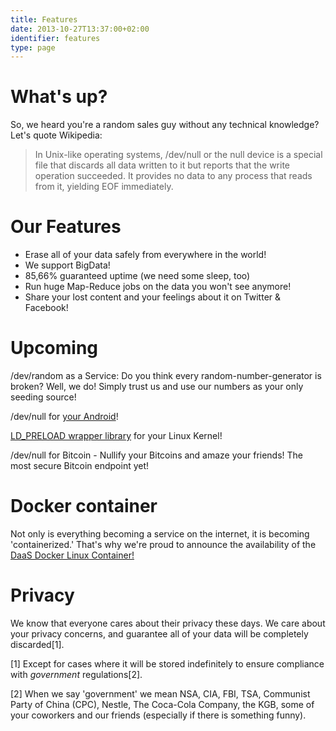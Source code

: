 ```yaml
---
title: Features
date: 2013-10-27T13:37:00+02:00
identifier: features
type: page
---
```



# What's up?

So, we heard you're a random sales guy without any technical knowledge? Let's quote
Wikipedia:

> In Unix-like operating systems, /dev/null or the null device is a special file
> that discards all data written to it but reports that the write operation
> succeeded. It provides no data to any process that reads from it, yielding
> EOF immediately.


# Our Features

* Erase all of your data safely from everywhere in the world!
* We support BigData!
* 85,66% guaranteed uptime (we need some sleep, too)
* Run huge Map-Reduce jobs on the data you won't see anymore!
* Share your lost content and your feelings about it on Twitter & Facebook!

# Upcoming

/dev/random as a Service: Do you think every random-number-generator is broken? Well, we do!
Simply trust us and use our numbers as your only seeding source!

/dev/null for [your Android](https://github.com/artem-zinnatullin/dev-null-android)!

[LD_PRELOAD wrapper library](https://gist.github.com/ryancdotorg/7241987) for your Linux Kernel!

/dev/null for Bitcoin - Nullify your Bitcoins and amaze your friends! The most secure Bitcoin endpoint yet!

# Docker container

Not only is everything becoming a service on the internet, it is becoming 'containerized.' That's why we're
proud to announce the availability of the [DaaS Docker Linux Container!](https://github.com/boardstretcher/docker-files/tree/master/devnull-1.0_debian)

# Privacy

We know that everyone cares about their privacy these days.
We care about your privacy concerns, and guarantee all of your data will be completely discarded[1].


[1] Except for cases where it will be stored indefinitely to ensure compliance with *government* regulations[2].

[2] When we say 'government' we mean NSA, CIA, FBI, TSA, Communist Party of China (CPC), Nestle,
The Coca-Cola Company, the KGB, some of your coworkers and our friends (especially
if there is something funny).
